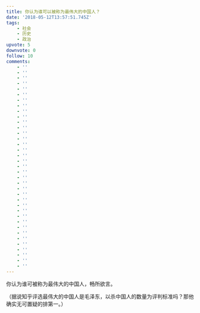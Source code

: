 ```yaml
---
title: 你认为谁可以被称为最伟大的中国人？
date: '2018-05-12T13:57:51.745Z'
tags:
    - 社会
    - 历史
    - 政治
upvote: 5
downvote: 0
follow: 10
comments:
    - ''
    - ''
    - ''
    - ''
    - ''
    - ''
    - ''
    - ''
    - ''
    - ''
    - ''
    - ''
    - ''
    - ''
    - ''
    - ''
    - ''
    - ''
    - ''
    - ''
    - ''
    - ''
    - ''
    - ''
    - ''
    - ''
    - ''
    - ''
    - ''
    - ''
    - ''
    - ''
    - ''
    - ''
    - ''
    - ''
    - ''
---
```


  

你认为谁可被称为最伟大的中国人，畅所欲言。

（据说知乎评选最伟大的中国人是毛泽东，以杀中国人的数量为评判标准吗？那他确实无可置疑的排第一。）
